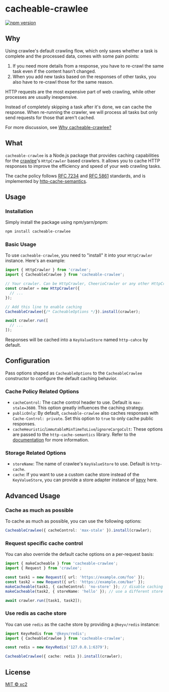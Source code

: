 # cacheable-crawlee

[![npm version](https://badge.fury.io/js/cacheable-crawlee.svg)](https://npmjs.com/package/cacheable-crawlee)

## Why

Using crawlee's default crawling flow, which only saves whether a task is complete and the processed data, comes with some pain points:

1. If you need more details from a response, you have to re-crawl the same task even if the content hasn’t changed.
2. When you add new tasks based on the responses of other tasks, you also have to re-crawl those for the same reason.

HTTP requests are the most expensive part of web crawling, while other processes are usually inexpensive.

Instead of completely skipping a task after it's done, we can cache the response. When re-running the crawler, we will process all tasks but only send requests for those that aren't cached.

For more discussion, see [Why cacheable-crawlee?](https://tldr.ws/why-cacheable-crawlee)

## What

`cacheable-crawlee` is a Node.js package that provides caching capabilities for the [crawlee](https://crawlee.dev/)'s `HttpCrawler` based crawlers. It allows you to cache HTTP responses to improve the efficiency and speed of your web crawling tasks.

The cache policy follows [RFC 7234](https://tools.ietf.org/html/rfc7234) and [RFC 5861](https://tools.ietf.org/html/rfc5861) standards, and is implemented by [http-cache-semantics](https://www.npmjs.com/package/http-cache-semantics).

## Usage

### Installation

Simply install the package using npm/yarn/pnpm:

```sh
npm install cacheable-crawlee
```

### Basic Usage

To use `cacheable-crawlee`, you need to "install" it into your `HttpCrawler` instance. Here's an example:

```typescript
import { HttpCrawler } from 'crawlee';
import { CacheableCrawlee } from 'cacheable-crawlee';

// Your crawler. Can be HttpCrawler, CheerioCrawler or any other HttpCrawler based crawler
const crawler = new HttpCrawler({
  // ...
});

// Add this line to enable caching
CacheableCrawlee({/* CacheableOptions */}).install(crawler);

await crawler.run([
  // ...
]);
```

Responses will be cached into a `KeyValueStore` named `http-cahce` by default.

## Configuration

Pass options shaped as `CacheableOptions` to the `CacheableCrawlee` constructor to configure the default caching behavior.

### Cache Policy Related Options

- `cacheControl`: The cache control header to use. Default is `max-stale=3600`. This option greatly influences the caching strategy.
- `publicOnly`: By default, `cacheable-crawlee` also caches responses with `Cache-Control: private`. Set this option to `true` to only cache public responses.
- `cacheHeuristic`/`immutableMinTimeToLive`/`ignoreCargoCult`:  These options are passed to the `http-cache-semantics` library. Refer to the [documentation](https://www.npmjs.com/package/http-cache-semantics) for more information.
 
### Storage Related Options

- `storeName`: The name of crawlee's `KeyValueStore` to use. Default is `http-cache`.
- `cache`: If you want to use a custom cache store instead of the `KeyValueStore`, you can provide a store adapter instance of [keyv](https://www.npmjs.com/package/keyv) here.

## Advanced Usage


### Cache as much as possible

To cache as much as possible, you can use the following options:

```typescript
CacheableCrawlee({ cacheControl: 'max-stale' }).install(crawler);
```

### Request specific cache control

You can also override the default cache options on a per-request basis:

```typescript
import { makeCacheable } from 'cacheable-crawlee';
import { Request } from 'crawlee';

const task1 = new Request({ url: 'https://example.com/foo' });
const task2 = new Request({ url: 'https://example.com/bar' });
makeCacheable(task1, { cacheControl: 'no-store' }); // disable caching for task1
makeCacheable(task2, { storeName: 'hello' }); // use a different store for task2

await crawler.run([task1, task2]); 
```

### Use redis as cache store

You can use `redis` as the cache store by providing a `@keyv/redis` instance:

```typescript
import KeyvRedis from '@keyv/redis';
import { CacheableCrawlee } from 'cacheable-crawlee';

const redis = new KeyvRedis('127.0.0.1:6379');

CacheableCrawlee({ cache: redis }).install(crawler);
```

## License

[MIT ©️ xc2](https://tldr.ws/mitxc2)
